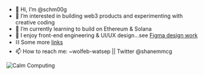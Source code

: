 - 👋 Hi, I’m @schm00g
- 👀 I’m interested in building web3 products and experimenting with creative coding
- 🌱 I’m currently learning to build on Ethereum & Solana
- 💞️ I enjoy front-end engineering & UI/UX design...see [Figma design work](https://www.figma.com/file/BuYYW2RiWmQKK9dPAmsIJv/UI)
- ⛓️ Some more [links](https://link-stack.glitch.me/)
- 📫 How to reach me: ~wolfeb-watsep || Twitter @shanemmcg

![Calm Computing](https://64.media.tumblr.com/88d7f78c342f4ac08ecd835fe144058d/70841eafa053ccaf-2b/s400x600/e1dca8fbd532ce48cdca22de0b14a2fb243c5c6f.gif)

<!---
schm00g/schm00g is a ✨ special ✨ repository because its `README.md` (this file) appears on your GitHub profile.
You can click the Preview link to take a look at your changes.
--->
